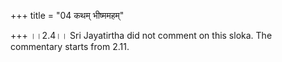 +++
title = "04 कथम् भीष्ममहम्"

+++
।।2.4।। Sri Jayatirtha did not comment on this sloka. The commentary
starts from 2.11.  
  
